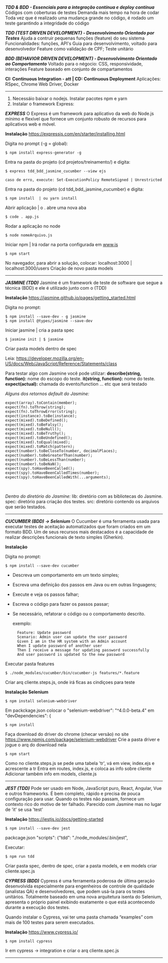 ***TDD & BDD - Essenciais para a integração contínua e deploy contínua***
Códigos com coberturas de testes
Demanda mais tempo na hora de codar
Toda vez que é realizado uma mudança grande no código, é rodado um teste garantindo a integridade do código

***TDD (TEST DRIVEN DEVELOPMENT) - Desenvolvimento Orientado por Testes***
Ajuda a contruir pequenas funções (feature) do seu sistema
Funcionalidades: funções, API's
Guia para desenvolvimento, voltado para desenvolvedor
Feature como validação de CPF; Teste unitário

***BDD (BEHAVIOR DRIVEN DEVELOPMENT) - Desenvolvimento Orientado ao Comportamento***
Voltado para o négocio: CSS, responsividade, interações
Feature baseado em conjunto de compartamentos

**CI: Continuous Integration - att | CD: Continuous Deployment**
Aplicações: RSpec, Chrome Web Driver, Docker 

---
1. Necessáio baixar o nodejs. Instalar pacotes npm e yarn 
2. Instalar o framework Express: 

***EXPRESS***
O Express é um framework para aplicativo da web do Node.js mínimo e flexível que fornece um conjunto robusto de recursos para aplicativos web e móvel.

**Instalação**
https://expressjs.com/en/starter/installing.html

Digita no prompt (-g = global):

    $ npm install express-generator -g

Entra na pasta do projeto (cd projetos/treinamento/) e digita:

    $ express tdd_bdd_jasmine_cucumber --view ejs  
    
    caso de erro, execute: Set-ExecutionPolicy RemoteSigned | Unrestricted

Entra na pasta do projeto (cd tdd_bdd_jasmine_cucumber) e digita:

    $ npm install  | ou yarn install

Abrir aplicação | o . abre uma nova aba

    $ code . app.js

Rodar a aplicação no node

    $ node nomeArquivo.js
 
Iniciar npm | Irá rodar na porta configurada em www.js

    $ npm start 
 
No navegador, para abrir a solução, colocar: localhost:3000 | localhost:3000/users
Criação de novo pasta models

---
***JASMINE (TDD)***
 Jasmine é um framework de teste de software que segue a técnica (BDD) e ele é utilizado junto com o (TDD)

**Instalação**
https://jasmine.github.io/pages/getting_started.html

Digita no prompt:

    $ npm install --save-dev - g jasmine
    $ npm install @types/jasmine --save-dev

Iniciar jasmine | cria a pasta spec

    $ jasmine init | $ jasmine

Criar pasta models dentro de spec    

Leia: https://developer.mozilla.org/en-US/docs/Web/JavaScript/Reference/Statements/class


Para testar algo com Jasmine você pode utilizar: 
**describe(string, function):** nome do escopo do teste.
**it(string, function):** nome do teste.
**expect(actual):** chamada do evento/function … etc que será testado
<br />

*Alguns dos retornos default do Jasmine:*

    expect(array).toContain(member);
    expect(fn).toThrow(string);
    expect(fn).toThrowError(string);
    expect(instance).toBe(instance);
    expect(mixed).toBeDefined();
    expect(mixed).toBeFalsy();
    expect(mixed).toBeNull();
    expect(mixed).toBeTruthy();
    expect(mixed).toBeUndefined();
    expect(mixed).toEqual(mixed);
    expect(mixed).toMatch(pattern);
    expect(number).toBeCloseTo(number, decimalPlaces);
    expect(number).toBeGreaterThan(number);
    expect(number).toBeLessThan(number);
    expect(number).toBeNaN();
    expect(spy).toHaveBeenCalled();
    expect(spy).toHaveBeenCalledTimes(number);
    expect(spy).toHaveBeenCalledWith(...arguments);

<br />

*Dentro do diretório do Jasmine:*
lib: diretório com as bibliotecas do Jasmine.
spec: diretório para criação dos testes.
src: diretório contendo os arquivos que serão testados.

---
***CUCUMBER (BDD) -> Selenium***
O Cucumber é uma ferramenta usada para executar testes de aceitação automatizados que foram criados em um formato BDD. Um de seus recursos mais destacados é a capacidade de realizar descrições funcionais de texto simples (Gherkin).

**Instalação**

Digita no prompt:

    $ npm install --save-dev cucumber

- Descreva um comportamento em um texto simples;
- Escreva uma definição dos passos em Java ou em outras linguagens;
- Execute e veja os passos falhar;
- Escreva o código para fazer os passos passar;
- Se necessário, refatorar o código ou o comportamento descrito.


    exemplo:

        Feature: Update password
        Scenario: Admin user can update the user password
        Given I am in the HR system with an Admin account
        When I update password of another user
        Then I receive a message for updating password successfully
        And user password is updated to the new password

Executar pasta features

    $ ./node_modules/cucumber/bin/cucumber-js features/*.feature

Criar arq cliente.steps.js, onde irá ficas as cindiçoes para teste

**Instalação Selenium**

    $ npm install selenium-webdriver

Em packckage.json colocar o "selenium-webdriver": "^4.0.0-beta.4" em "devDependencies": {

    $ npm install

Faça download do driver do chrome (checar versão) no site https://www.npmjs.com/package/selenium-webdriver
Crie a pasta driver e jogue o arq do download nela

    $ npm start

Como no cliente.steps.js se pede uma tabela 'tr', vá em view, index.ejs e acrescente a tr
Entra em routes, index.js, e coloca as info sobre cliente
Adicionar também info em models, cliente.js


---
***JEST (TDD)***
Pode ser usado em Node, JavaScript puro, React, Angular, Vue e outros frameworks.
É bem completo, rápido e precisa de pouca configuração para usar. Quando os testes não passam, fornece um contexto rico do motivo de ter falhado.
Parecido com Jasmine mas no lugar de 'it' se usa 'test'

**Instalação** https://jestjs.io/docs/getting-started

    $ npm install --save-dev jest

packcage.json "scripts": {"tdd": "./node_modules/.bin/jest",

Executar:

    $ npm run tdd

Criar pasta spec, dentro de spec, criar a pasta models, e em models criar cliente.spec.js

***CYPRESS (BDD)***
Cypress é uma ferramenta poderosa de última geração desenvolvida especialmente para engenheiros de controle de qualidade (analistas QA) e desenvolvedores, que podem usá-la para os testes unitários. Totalmente baseado em uma nova arquitetura isenta do Selenium, apresenta o próprio painel exibindo exatamente o que está acontecendo durante a execução dos testes. 

Quando instalar o Cypress, vai ter uma pasta chamada “examples” com mais de 100 testes para serem executados.

**Instalação** https://www.cypress.io/

    $ npm install cypress

Ir em cypress -> integration e criar o arq cliente.spec.js

---